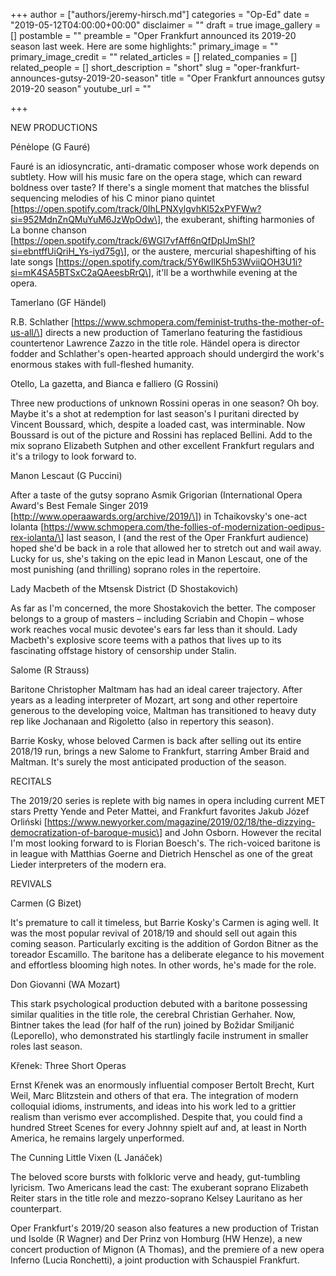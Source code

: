 +++
author = ["authors/jeremy-hirsch.md"]
categories = "Op-Ed"
date = "2019-05-12T04:00:00+00:00"
disclaimer = ""
draft = true
image_gallery = []
postamble = ""
preamble = "Oper Frankfurt announced its 2019-20 season last week. Here are some highlights:"
primary_image = ""
primary_image_credit = ""
related_articles = []
related_companies = []
related_people = []
short_description = "short"
slug = "oper-frankfurt-announces-gutsy-2019-20-season"
title = "Oper Frankfurt announces gutsy 2019-20 season"
youtube_url = ""

+++

 

NEW PRODUCTIONS

Pénèlope (G Fauré)

 

Fauré is an idiosyncratic, anti-dramatic composer whose work depends on subtlety. How will his music fare on the opera stage, which can reward boldness over taste? If there's a single moment that matches the blissful sequencing melodies of his C minor piano quintet \[https://open.spotify.com/track/0IhLPNXylgvhKl52xPYFWw?si=952MdnZnQMuYuM6JzWpOdw\], the exuberant, shifting harmonies of La bonne chanson \[https://open.spotify.com/track/6WGI7vfAff6nQfDplJmShI?si=ebntffUiQriH_Ys-iyd75g\], or the austere, mercurial shapeshifting of his late songs \[https://open.spotify.com/track/5Y6wIlK5h53WviiQOH3U1i?si=mK4SA5BTSxC2aQAeesbRrQ\], it'll be a worthwhile evening at the opera.

 

Tamerlano (GF Händel)

 

R.B. Schlather \[https://www.schmopera.com/feminist-truths-the-mother-of-us-all/\] directs a new production of Tamerlano featuring the fastidious countertenor Lawrence Zazzo in the title role. Händel opera is director fodder and Schlather's open-hearted approach should undergird the work's enormous stakes with full-fleshed humanity.

 

Otello, La gazetta, and Bianca e falliero (G Rossini)

 

Three new productions of unknown Rossini operas in one season? Oh boy. Maybe it's a shot at redemption for last season's I puritani directed by Vincent Boussard, which, despite a loaded cast, was interminable. Now Boussard is out of the picture and Rossini has replaced Bellini. Add to the mix soprano Elizabeth Sutphen and other excellent Frankfurt regulars and it's a trilogy to look forward to.

 

Manon Lescaut (G Puccini)

 

After a taste of the gutsy soprano Asmik Grigorian (International Opera Award's Best Female Singer 2019 \[http://www.operaawards.org/archive/2019/\]) in Tchaikovsky's one-act Iolanta \[https://www.schmopera.com/the-follies-of-modernization-oedipus-rex-iolanta/\] last season, I (and the rest of the Oper Frankfurt audience) hoped she'd be back in a role that allowed her to stretch out and wail away. Lucky for us, she's taking on the epic lead in Manon Lescaut, one of the most punishing (and thrilling) soprano roles in the repertoire.

 

Lady Macbeth of the Mtsensk District (D Shostakovich)

 

As far as I'm concerned, the more Shostakovich the better. The composer belongs to a group of masters – including Scriabin and Chopin – whose work reaches vocal music devotee's ears far less than it should. Lady Macbeth's explosive score teems with a pathos that lives up to its fascinating offstage history of censorship under Stalin.

 

 

Salome (R Strauss)

 

Baritone Christopher Maltmam has had an ideal career trajectory. After years as a leading interpreter of Mozart, art song and other repertoire generous to the developing voice, Maltman has transitioned to heavy duty rep like Jochanaan and Rigoletto (also in repertory this season).

Barrie Kosky, whose beloved Carmen is back after selling out its entire 2018/19 run, brings a new Salome to Frankfurt, starring Amber Braid and Maltman. It's surely the most anticipated production of the season.

 

 

RECITALS

The 2019/20 series is replete with big names in opera including current MET stars Pretty Yende and Peter Mattei, and Frankfurt favorites Jakub Józef Orliński \[https://www.newyorker.com/magazine/2019/02/18/the-dizzying-democratization-of-baroque-music\] and John Osborn. However the recital I'm most looking forward to is Florian Boesch's. The rich-voiced baritone is in league with Matthias Goerne and Dietrich Henschel as one of the great Lieder interpreters of the modern era.

 

 

REVIVALS

 

Carmen (G Bizet)

 

It's premature to call it timeless, but Barrie Kosky's Carmen is aging well. It was the most popular revival of 2018/19 and should sell out again this coming season. Particularly exciting is the addition of Gordon Bitner as the toreador Escamillo. The baritone has a deliberate elegance to his movement and effortless blooming high notes. In other words, he's made for the role.

 

 

Don Giovanni (WA Mozart)

 

This stark psychological production debuted with a baritone possessing similar qualities in the title role, the cerebral Christian Gerhaher. Now, Bintner takes the lead (for half of the run) joined by Božidar Smiljanić (Leporello), who demonstrated his startlingly facile instrument in smaller roles last season.

 

Křenek: Three Short Operas

 

Ernst Křenek was an enormously influential composer Bertolt Brecht, Kurt Weil, Marc Blitzstein and others of that era. The integration of modern colloquial idioms, instruments, and ideas into his work led to a grittier realism than verismo ever accomplished. Despite that, you could find a hundred Street Scenes for every Johnny spielt auf and, at least in North America, he remains largely unperformed.

 

The Cunning Little Vixen (L Janáček)

 

The beloved score bursts with folkloric verve and heady, gut-tumbling lyricism. Two Americans lead the cast: The exuberant soprano Elizabeth Reiter stars in the title role and mezzo-soprano Kelsey Lauritano as her counterpart.

 

 

Oper Frankfurt's 2019/20 season also features a new production of Tristan und Isolde (R Wagner) and Der Prinz von Homburg (HW Henze), a new concert production of Mignon (A Thomas), and the premiere of a new opera Inferno (Lucia Ronchetti), a joint production with Schauspiel Frankfurt.